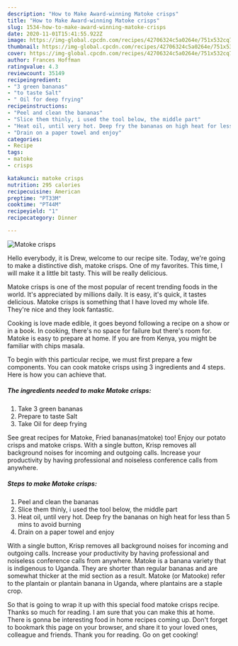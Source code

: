 ```yaml
---
description: "How to Make Award-winning Matoke crisps"
title: "How to Make Award-winning Matoke crisps"
slug: 1534-how-to-make-award-winning-matoke-crisps
date: 2020-11-01T15:41:55.922Z
image: https://img-global.cpcdn.com/recipes/42706324c5a0264e/751x532cq70/matoke-crisps-recipe-main-photo.jpg
thumbnail: https://img-global.cpcdn.com/recipes/42706324c5a0264e/751x532cq70/matoke-crisps-recipe-main-photo.jpg
cover: https://img-global.cpcdn.com/recipes/42706324c5a0264e/751x532cq70/matoke-crisps-recipe-main-photo.jpg
author: Frances Hoffman
ratingvalue: 4.3
reviewcount: 35149
recipeingredient:
- "3 green bananas"
- "to taste Salt"
- " Oil for deep frying"
recipeinstructions:
- "Peel and clean the bananas"
- "Slice them thinly, i used the tool below, the middle part"
- "Heat oil, until very hot. Deep fry the bananas on high heat for less than 5 mins to avoid burning"
- "Drain on a paper towel and enjoy"
categories:
- Recipe
tags:
- matoke
- crisps

katakunci: matoke crisps 
nutrition: 295 calories
recipecuisine: American
preptime: "PT33M"
cooktime: "PT44M"
recipeyield: "1"
recipecategory: Dinner

---
```



![Matoke crisps](https://img-global.cpcdn.com/recipes/42706324c5a0264e/751x532cq70/matoke-crisps-recipe-main-photo.jpg)

Hello everybody, it is Drew, welcome to our recipe site. Today, we're going to make a distinctive dish, matoke crisps. One of my favorites. This time, I will make it a little bit tasty. This will be really delicious.

Matoke crisps is one of the most popular of recent trending foods in the world. It's appreciated by millions daily. It is easy, it's quick, it tastes delicious. Matoke crisps is something that I have loved my whole life. They're nice and they look fantastic.

Cooking is love made edible, it goes beyond following a recipe on a show or in a book. In cooking, there&#39;s no space for failure but there&#39;s room for. Matoke is easy to prepare at home. If you are from Kenya, you might be familiar with chips masala.


To begin with this particular recipe, we must first prepare a few components. You can cook matoke crisps using 3 ingredients and 4 steps. Here is how you can achieve that.

<!--inarticleads1-->

##### The ingredients needed to make Matoke crisps:

1. Take 3 green bananas
1. Prepare to taste Salt
1. Take  Oil for deep frying


See great recipes for Matoke, Fried bananas(matoke) too! Enjoy our potato crisps and matoke crisps. With a single button, Krisp removes all background noises for incoming and outgoing calls. Increase your productivity by having professional and noiseless conference calls from anywhere. 

<!--inarticleads2-->

##### Steps to make Matoke crisps:

1. Peel and clean the bananas
1. Slice them thinly, i used the tool below, the middle part
1. Heat oil, until very hot. Deep fry the bananas on high heat for less than 5 mins to avoid burning
1. Drain on a paper towel and enjoy


With a single button, Krisp removes all background noises for incoming and outgoing calls. Increase your productivity by having professional and noiseless conference calls from anywhere. Matoke is a banana variety that is indigenous to Uganda. They are shorter than regular bananas and are somewhat thicker at the mid section as a result. Matoke (or Matooke) refer to the plantain or plantain banana in Uganda, where plantains are a staple crop. 

So that is going to wrap it up with this special food matoke crisps recipe. Thanks so much for reading. I am sure that you can make this at home. There is gonna be interesting food in home recipes coming up. Don't forget to bookmark this page on your browser, and share it to your loved ones, colleague and friends. Thank you for reading. Go on get cooking!
